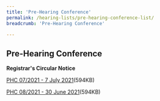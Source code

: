 ```yaml
---
title: 'Pre-Hearing Conference'
permalink: /hearing-lists/pre-hearing-conference-list/
breadcrumb: 'Pre-Hearing Conference'

---
```



Pre-Hearing Conference
---

**Registrar's Circular Notice**

[PHC 07/2021 - 7 July 2021](/files/Phc072021-07July2021.pdf)(594KB)

[PHC 08/2021 - 30 June 2021](/files/Phc082021-30June2021.pdf)(594KB)
